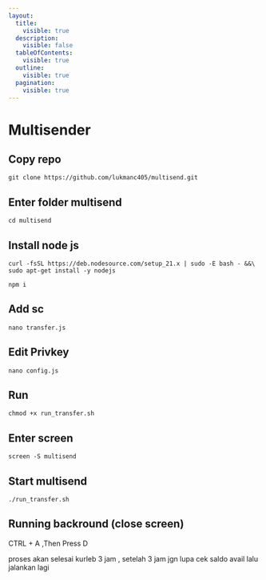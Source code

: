 ```yaml
---
layout:
  title:
    visible: true
  description:
    visible: false
  tableOfContents:
    visible: true
  outline:
    visible: true
  pagination:
    visible: true
---
```


# Multisender

## Copy repo

```
git clone https://github.com/lukmanc405/multisend.git
```

## Enter folder multisend

```
cd multisend
```

## Install node js

```
curl -fsSL https://deb.nodesource.com/setup_21.x | sudo -E bash - &&\
sudo apt-get install -y nodejs
```

```
npm i
```

## Add sc

```
nano transfer.js
```

## Edit Privkey

```
nano config.js
```

## Run

```
chmod +x run_transfer.sh
```

## Enter screen

```
screen -S multisend
```

## Start multisend

```
./run_transfer.sh
```

## Running backround (close screen)

CTRL + A ,Then Press D

proses akan selesai kurleb 3 jam , setelah 3 jam jgn lupa cek saldo avail lalu jalankan lagi
